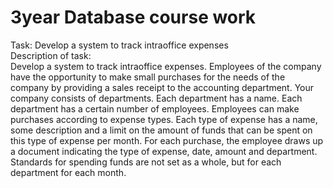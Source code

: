 # 3year Database course work
Task: Develop a system to track intraoffice expenses  
Description of task:  
Develop a system to track intraoffice expenses.
Employees of the company have the opportunity to make small purchases for the needs of the company by providing a sales receipt to the accounting department. 
Your company consists of departments. Each department has a name. Each department has a certain number of employees. Employees can make purchases according to expense types. 
Each type of expense has a name, some description and a limit on the amount of funds that can be spent on this type of expense per month. 
For each purchase, the employee draws up a document indicating the type of expense, date, amount and department. 
Standards for spending funds are not set as a whole, but for each department for each month.
